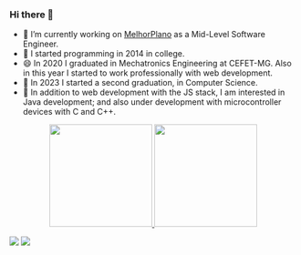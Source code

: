 ### Hi there 👋

- 🔭 I’m currently working on [MelhorPlano](http://melhorplano.net/) as a Mid-Level Software Engineer.
- 🌱 I started programming in 2014 in college.
- 😄 In 2020 I graduated in Mechatronics Engineering at CEFET-MG. Also in this year I started to work professionally with web development.
- 🌱 In 2023 I started a second graduation, in Computer Science.
- 💬 In addition to web development with the JS stack, I am interested in Java development; and also under development with microcontroller devices with C and C++.

<div align="center">
  <a href="https://github.com/PauloIVM">
  <img height="180em" src="https://github-readme-stats.vercel.app/api?username=PauloIVM&show_icons=true&theme=dark&include_all_commits=true&count_private=true"/>
  <img height="180em" src="https://github-readme-stats.vercel.app/api/top-langs/?username=PauloIVM&layout=compact&langs_count=7&theme=dark"/>
</div>

<a href = "mailto:paulo.vieira.marinho@gmail.com"><img src="https://img.shields.io/badge/-Gmail-%23333?style=for-the-badge&logo=gmail&logoColor=white" target="_blank"></a>
    <a href="https://www.linkedin.com/in/paulo-marinho-0511a8142/">
        <img src="https://img.shields.io/badge/LinkedIn-0077B5?style=for-the-badge&logo=linkedin&logoColor=white"/>
    </a>
